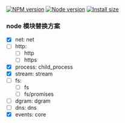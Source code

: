 [![NPM version][npm]][npm-url]
[![Node version][node]][node-url]
[![Install size][size]][size-url]

[npm]: https://img.shields.io/npm/v/@eavid/lib-node.svg
[npm-url]: https://npmjs.com/package/@eavid/lib-node
[node]: https://img.shields.io/node/v/@eavid/lib-node.svg
[node-url]: https://nodejs.org
[size]: https://packagephobia.com/badge?p=@eavid/lib-node
[size-url]: https://packagephobia.com/result?p=@eavid/lib-node

### node 模块替换方案

- [x] net: net
- [ ] http:
  - [ ] http
  - [ ] https
- [x] process: child_process
- [x] stream: stream
- [ ] fs:
  - [ ] fs
  - [ ] fs/promises
- [ ] dgram: dgram
- [ ] dns: dns
- [x] events: core
